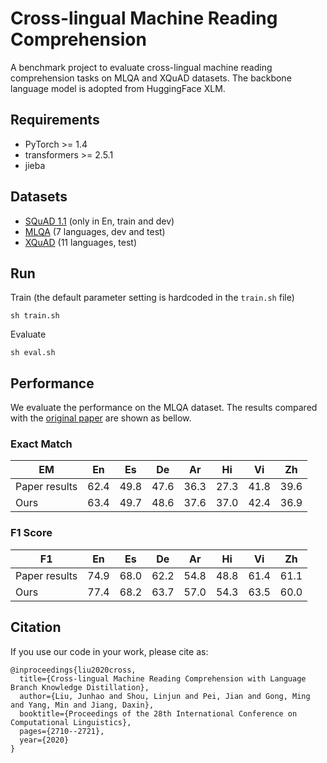 # Cross-lingual Machine Reading Comprehension

A benchmark project to evaluate cross-lingual machine reading comprehension tasks on MLQA and XQuAD datasets. The backbone language model is adopted from HuggingFace XLM.


## Requirements

- PyTorch >= 1.4
- transformers >= 2.5.1
- jieba


## Datasets

- [SQuAD 1.1](https://github.com/rajpurkar/SQuAD-explorer/tree/master/dataset) (only in En, train and dev)
- [MLQA](https://github.com/facebookresearch/MLQA) (7 languages, dev and test)
- [XQuAD](https://github.com/deepmind/xquad) (11 languages, test)


## Run

Train (the default parameter setting is hardcoded in the `train.sh` file)

```
sh train.sh
```

Evaluate
```
sh eval.sh
```


## Performance

We evaluate the performance on the MLQA dataset. The results compared with the [original paper](https://arxiv.org/abs/1910.07475) are shown as bellow.

### Exact Match

| EM | En | Es | De | Ar | Hi | Vi | Zh |
| -- | -- | -- | -- | -- | -- | -- | -- |
| Paper results | 62.4 | 49.8 | 47.6 | 36.3 | 27.3 | 41.8 | 39.6 |
| Ours | 63.4 | 49.7 | 48.6 | 37.6 | 37.0 | 42.4 | 36.9 |

### F1 Score
| F1 | En | Es | De | Ar | Hi | Vi | Zh |
| -- | -- | -- | -- | -- | -- | -- | -- |
| Paper results | 74.9 | 68.0 | 62.2 | 54.8 | 48.8 | 61.4 | 61.1 |
| Ours | 77.4 | 68.2 | 63.7 | 57.0 | 54.3 | 63.5 | 60.0 |


## Citation

If you use our code in your work, please cite as:

```
@inproceedings{liu2020cross,
  title={Cross-lingual Machine Reading Comprehension with Language Branch Knowledge Distillation},
  author={Liu, Junhao and Shou, Linjun and Pei, Jian and Gong, Ming and Yang, Min and Jiang, Daxin},
  booktitle={Proceedings of the 28th International Conference on Computational Linguistics},
  pages={2710--2721},
  year={2020}
}
```
